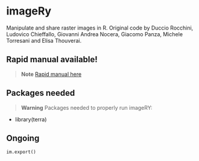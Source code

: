 # imageRy

Manipulate and share raster images in R.
Original code by Duccio Rocchini, Ludovico Chieffallo, Giovanni Andrea Nocera, Giacomo Panza, Michele Torresani and Elisa Thouverai.

## Rapid manual available!

> **Note**
[Rapid manual here](https://htmlpreview.github.io/?https://github.com/ducciorocchini/imageRy/blob/main/imageRy_rapid_manual.html)

## Packages needed

> **Warning**
> Packages needed to properly run imageRY:
+ library(terra)

## Ongoing
```{r}
im.export()
```
